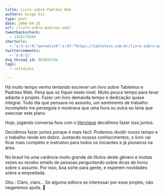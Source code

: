 ```yaml
---
title: Livro sobre Padrões Web
authors: Diego Eis
type: post
date: 2006-04-26
url: /livro-sobre-padroes-web/
tweetbackscheck:
  - 1356175694
shorturls:
  - 'a:3:{s:9:"permalink";s:47:"https://tableless.com.br/livro-sobre-padroes-web";s:7:"tinyurl";s:26:"https://tinyurl.com/3jydhtr";s:4:"isgd";s:19:"https://is.gd/HnOJtv";}'
twittercomments:
  - 'a:0:{}'
dsq_thread_id: 503035294
tags:
  - cotidiano

---
```

Há muito tempo venho tentando escrever um livro sobre Tableless e Padrões Web. Pena que só fiquei neste nível. Muito pouco tempo para levar adiante o projeto. Fazer um livro demanda tempo e dedicação quase integral. Todo dia que pensava no assunto, um sentimento de trabalho incompleto me perseguia e mostrava que uma hora ou outra eu teria que executar este plano.
  
Hoje, jogando conversa fora com o [Henrique][1] decidimos fazer isso juntos.

Decidimos fazer juntos porque é mais fácil. Podemos dividir nosso tempo e o trabalho rende em dobro. Juntando nossos conhecimentos, o livro vai ficar mais completo e instrutivo para todos os iniciantes e já pioneiros na área.
  
No brasil há uma carência muito grande de títulos deste gênero e muitas vezes eu recebo emails de pessoas perguntando sobre dicas de livros sobre o assunto. Por isso, boa sorte para gente, e esperem novidades sobre a empreitada.

Obs.: Claro, claro&#8230; Se alguma editora se interessar por esse projeto, não negaremos ajuda. 🙂

 [1]: https://www.revolucao.etc.br/
